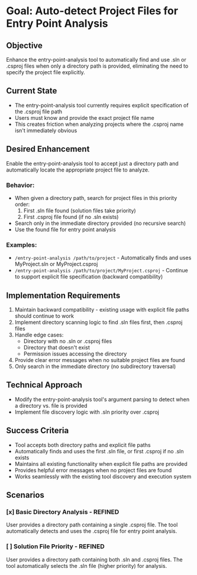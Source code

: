 # Goal: Auto-detect Project Files for Entry Point Analysis

## Objective
Enhance the entry-point-analysis tool to automatically find and use .sln or .csproj files when only a directory path is provided, eliminating the need to specify the project file explicitly.

## Current State
- The entry-point-analysis tool currently requires explicit specification of the .csproj file path
- Users must know and provide the exact project file name
- This creates friction when analyzing projects where the .csproj name isn't immediately obvious

## Desired Enhancement
Enable the entry-point-analysis tool to accept just a directory path and automatically locate the appropriate project file to analyze.

### Behavior:
- When given a directory path, search for project files in this priority order:
  1. First .sln file found (solution files take priority)
  2. First .csproj file found (if no .sln exists)
- Search only in the immediate directory provided (no recursive search)
- Use the found file for entry point analysis

### Examples:
- `/entry-point-analysis /path/to/project` - Automatically finds and uses MyProject.sln or MyProject.csproj
- `/entry-point-analysis /path/to/project/MyProject.csproj` - Continue to support explicit file specification (backward compatibility)

## Implementation Requirements
1. Maintain backward compatibility - existing usage with explicit file paths should continue to work
2. Implement directory scanning logic to find .sln files first, then .csproj files
3. Handle edge cases:
   - Directory with no .sln or .csproj files
   - Directory that doesn't exist
   - Permission issues accessing the directory
4. Provide clear error messages when no suitable project files are found
5. Only search in the immediate directory (no subdirectory traversal)

## Technical Approach
- Modify the entry-point-analysis tool's argument parsing to detect when a directory vs. file is provided
- Implement file discovery logic with .sln priority over .csproj

## Success Criteria
- Tool accepts both directory paths and explicit file paths
- Automatically finds and uses the first .sln file, or first .csproj if no .sln exists
- Maintains all existing functionality when explicit file paths are provided
- Provides helpful error messages when no project files are found
- Works seamlessly with the existing tool discovery and execution system

## Scenarios

### [x] Basic Directory Analysis - REFINED
User provides a directory path containing a single .csproj file. The tool automatically detects and uses the .csproj file for entry point analysis.

### [ ] Solution File Priority - REFINED
User provides a directory path containing both .sln and .csproj files. The tool automatically selects the .sln file (higher priority) for analysis.
